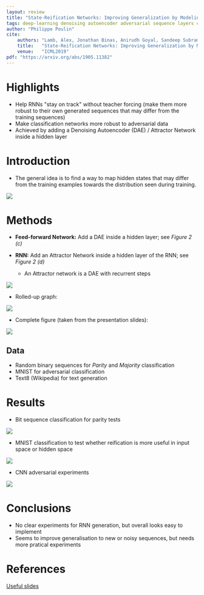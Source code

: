 ```yaml
---
layout: review
title: "State-Reification Networks: Improving Generalization by Modeling the Distribution of Hidden Representations"
tags: deep-learning denoising autoencoder adversarial sequence layers classification 
author: "Philippe Poulin"
cite:
    authors: "Lamb, Alex, Jonathan Binas, Anirudh Goyal, Sandeep Subramanian, Ioannis Mitliagkas, Denis Kazakov, Yoshua Bengio, and Michael C. Mozer"
    title:   "State-Reification Networks: Improving Generalization by Modeling the Distribution of Hidden Representations"
    venue:   "ICML2019"
pdf: "https://arxiv.org/abs/1905.11382"
---
```



# Highlights

- Help RNNs "stay on track" without teacher forcing (make them more robust to their own generated sequences that may differ from the training sequences)
- Make classification networks more robust to adversarial data
- Achieved by adding a Denoising Autoencoder (DAE) / Attractor Network inside a hidden layer


# Introduction

- The general idea is to find a way to map hidden states that may differ from the training examples towards the distribution seen during training.

![](/article/images/state-reification/figure1.jpg)



# Methods

- **Feed-forward Network:** Add a DAE inside a hidden layer; see *Figure 2 (c)*

- **RNN:** Add an Attractor Network inside a hidden layer of the RNN; see *Figure 2 (d)*
  - An Attractor network is a DAE with recurrent steps

![](/article/images/state-reification/figure2.jpg)


- Rolled-up graph:

![](/article/images/state-reification/rnn-sr.jpg)


- Complete figure (taken from the presentation slides):

![](/article/images/state-reification/rnn-sr-unrolled.jpg)



## Data

- Random binary sequences for *Parity* and *Majority* classification
- MNIST for adversarial classification
- Text8 (Wikipedia) for text generation


# Results

- Bit sequence classification for parity tests

![](/article/images/state-reification/figure3.jpg)


- MNIST classification to test whether reification is more useful in input space or hidden space

![](/article/images/state-reification/figure6.jpg)


- CNN adversarial experiments

![](/article/images/state-reification/table1.jpg)


# Conclusions

- No clear experiments for RNN generation, but overall looks easy to implement
- Seems to improve generalisation to new or noisy sequences, but needs more pratical experiments


# References

[Useful slides](https://icml.cc/media/Slides/icml/2019/halla(13-09-00)-13-09-00-4796-state-reificati.pdf)